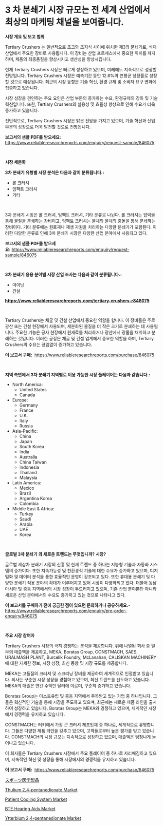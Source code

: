 <p><h1>3 차 분쇄기 시장 규모는 전 세계 산업에서 최상의 마케팅 채널을 보여줍니다.</h1></p><p><strong>시장 개요 및 보고 범위</strong></p>
<p><p>Tertiary Crushers 는 일반적으로 초크와 초지식 사이에 위치한 제3의 분쇄기로, 석재 산업에서 주요한 장비로 사용됩니다. 이 장비는 산업 프로세스에서 중요한 위치를 차지하며, 제품의 최종품질을 향상시키고 생산성을 향상시킵니다.</p><p>현재 Tertiary Crushers 시장은 빠르게 성장하고 있으며, 미래에도 지속적으로 성장할 전망입니다. Tertiary Crushers 시장은 예측기간 동안 12.6%의 연평균 성장률로 성장할 것으로 예상됩니다. 최근의 시장 동향은 기술 혁신, 환경 규제 및 소비자 요구 변화에 집중하고 있습니다.</p><p>시장 성장을 견인하는 주요 요인은 산업 부문의 증가하는 수요, 환경규제의 강화 및 기술 혁신입니다. 또한, Tertiary Crushers의 실용성 및 효율성 향상으로 인해 수요가 더욱 증가하고 있습니다.</p><p>전반적으로, Tertiary Crushers 시장은 밝은 전망을 가지고 있으며, 기술 혁신과 산업 부문의 성장으로 더욱 발전할 것으로 전망됩니다.</p></p>
<p><strong>보고서의 샘플 PDF를 받으세요:</strong> <a href="https://www.reliableresearchreports.com/enquiry/request-sample/846075">https://www.reliableresearchreports.com/enquiry/request-sample/846075</a></p>
<p>&nbsp;</p>
<p><strong>시장 세분화</strong></p>
<p><strong>3차 분쇄기 유형별 시장 분석은 다음과 같이 분류됩니다.:</strong></p>
<p><ul><li>롤 크러셔</li><li>임팩트 크러셔</li><li>기타</li></ul></p>
<p>&nbsp;</p>
<p><p>3차 분쇄기 시장은 롤 크러셔, 임팩트 크러셔, 기타 분류로 나뉜다. 롤 크러셔는 압력을 통해 물질을 분쇄하는 장비이고, 임팩트 크러셔는 물체와 물체의 충돌을 통해 분쇄하는 장비이다. 기타 분류에는 원료재나 재생 자원을 처리하는 다양한 분쇄기가 포함된다. 이러한 다양한 분류로 인해 3차 분쇄기 시장은 다양한 산업 분야에서 사용되고 있다.</p></p>
<p><strong>보고서의 샘플 PDF를 받으세요:</strong>&nbsp;<a href="https://www.reliableresearchreports.com/enquiry/request-sample/846075">https://www.reliableresearchreports.com/enquiry/request-sample/846075</a></p>
<p>&nbsp;</p>
<p><strong> 3차 분쇄기 응용 분야별 시장 산업 조사는 다음과 같이 분류됩니다.:</strong></p>
<p><ul><li>마이닝</li><li>건설</li></ul></p>
<p><strong><a href="https://www.reliableresearchreports.com/tertiary-crushers-r846075">https://www.reliableresearchreports.com/tertiary-crushers-r846075</a></strong></p>
<p>&nbsp;</p>
<p><p>Tertiary Crushers는 채굴 및 건설 산업에서 중요한 역할을 합니다. 이 장비들은 주로 광산 또는 건설 현장에서 사용되며, 세분화된 물질을 더 작은 크기로 분쇄하는 데 사용됩니다. 주요한 기능은 공사 현장에서 원재료를 처리하거나 광산에서 광물을 채취하고 분쇄하는 것입니다. 이러한 공정은 채굴 및 건설 업계에서 중요한 역할을 하며, Tertiary Crushers의 수요는 끊임없이 증가하고 있습니다.</p></p>
<p><strong>이 보고서 구매:</strong>&nbsp; <a href="https://www.reliableresearchreports.com/purchase/846075">https://www.reliableresearchreports.com/purchase/846075</a></p>
<p>&nbsp;</p>
<p><strong>지역 측면에서 3차 분쇄기 지역별로 이용 가능한 시장 플레이어는 다음과 같습니다.:</strong></p>
<p><ul>
    <li>
        North America:
        <ul>
            <li>United States</li>
            <li>Canada</li>
        </ul>
    </li>
    <li>
        Europe:
        <ul>
            <li>Germany</li>
            <li>France</li>
            <li>U.K.</li>
            <li>Italy</li>
            <li>Russia</li>
        </ul>
    </li>
    <li>
        Asia-Pacific:
        <ul>
            <li>China</li>
            <li>Japan</li>
            <li>South Korea</li>
            <li>India</li>
            <li>Australia</li>
            <li>China Taiwan</li>
            <li>Indonesia</li>
            <li>Thailand</li>
            <li>Malaysia</li>
        </ul>
    </li>
    <li>
        Latin America:
        <ul>
            <li>Mexico</li>
            <li>Brazil</li>
            <li>Argentina Korea</li>
            <li>Colombia</li>
        </ul>
    </li>
    <li>
        Middle East & Africa:
        <ul>
            <li>Turkey</li>
            <li>Saudi</li>
            <li>Arabia</li>
            <li>UAE</li>
            <li>Korea</li>
        </ul>
    </li>
    </ul></p>
<p>&nbsp;</p>
<p><strong>글로벌 3차 분쇄기 의 새로운 트렌드는 무엇입니까? 시장?</strong></p>
<p><p>글로벌 제삼차 분쇄기 시장의 신흥 및 현재 트렌드 중 하나는 지능형 기술과 자동화 시스템의 증가이다. 또한 지속가능성 및 친환경적 기술에 대한 수요가 증가하고 있으며, 디지털화 및 데이터 분석을 통한 효율적인 운영이 강조되고 있다. 또한 휴대용 분쇄기 및 다양한 분쇄기 적용 분야의 확대가 이루어지고 있어 시장이 다양화되고 있다. 더불어 동남아시아 및 중동 지역에서의 시장 성장이 두드러지고 있으며, 기존 산업 분야뿐만 아니라 새로운 산업 분야에서의 수요도 증가하고 있는 것으로 나타나고 있다.</p></p>
<p><strong>이 보고서를 구매하기 전에 궁금한 점이 있으면 문의하거나 공유하세요.</strong>- <a href="https://www.reliableresearchreports.com/enquiry/pre-order-enquiry/846075">https://www.reliableresearchreports.com/enquiry/pre-order-enquiry/846075</a></p>
<p>&nbsp;</p>
<p><strong>주요 시장 참여자</strong></p>
<p><p>Tertiary Crushers 시장의 극히 경쟁하는 분석을 제공합니다. 위에 나열된 회사 중 일부의 매출액을 제공하고, MEKA, Boratas Group, CONSTMACH, SAES, URALMASH PLANT, Burcelik Foundry, McLanahan, CALISKAN MACHINERY 에 대한 자세한 정보, 시장 성장, 최신 동향 및 시장 규모를 제공합니다.</p><p>MEKA는 고품질의 크러셔 및 스크리닝 장비를 제공하여 세계적으로 인정받고 있습니다. 회사는 꾸준한 시장 성장을 경험하고 있으며, 최신 트렌드를 선도하고 있습니다. MEKA의 매출은 연간 수백만 달러에 이르며, 꾸준히 증가하고 있습니다.</p><p>Boratas Group는 이스트유럽 및 중동 지역에서 주목받고 있는 기업 중 하나입니다. 그들은 혁신적인 기술을 통해 시장을 주도하고 있으며, 최근에는 새로운 제품 라인을 출시하여 성장하고 있습니다. Boratas Group는 MEKA와 경쟁하고 있으며, 세계적인 시장에서 경쟁력을 유지하고 있습니다.</p><p>CONSTMACH는 터키에서 가장 큰 크러셔 제조업체 중 하나로, 세계적으로 유명합니다. 그들은 다양한 제품 라인을 갖추고 있으며, 고객들로부터 높은 평가를 받고 있습니다. CONSTMACH의 시장 규모는 지속적으로 성장하고 있으며, 매출액은 엄청나게 늘어나고 있습니다.</p><p>이 회사들은 Tertiary Crushers 시장에서 주요 플레이어 중 하나로 자리매김하고 있으며, 지속적인 혁신 및 성장을 통해 시장에서의 경쟁력을 유지하고 있습니다.</p></p>
<p><strong>이 보고서 구매:</strong>&nbsp;&nbsp;<a href="https://www.reliableresearchreports.com/purchase/846075">https://www.reliableresearchreports.com/purchase/846075</a></p>
<p><p><a href="https://github.com/sghwr779811674/Market-Research-Report-List-1/blob/main/860014048303.md">スポーツ医学製品</a></p><p><a href="https://issuu.com/reportprime-2/docs/thulium-24-pentanedionate-market-size-2030.pptx">Thulium 2,4-pentanedionate Market</a></p><p><a href="https://github.com/julyju69/Market-Research-Report-List-3/blob/main/patient-cooling-system-market.md">Patient Cooling System Market</a></p><p><a href="https://github.com/nathandecarvalho/Market-Research-Report-List-3/blob/main/bte-hearing-aids-market.md">BTE Hearing Aids Market</a></p><p><a href="https://issuu.com/reportprime-2/docs/ytterbium-24-pentanedionate-market-size-2030.pptx">Ytterbium 2,4-pentanedionate Market</a></p></p>
